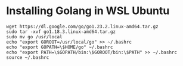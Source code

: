 # Installing Golang in WSL Ubuntu
`wget https://dl.google.com/go/go1.23.2.linux-amd64.tar.gz`<br>
`sudo tar -xvf go1.18.3.linux-amd64.tar.gz`<br>
`sudo mv go /usr/local`<br>
`echo "export GOROOT=/usr/local/go" >> ~/.bashrc`<br>
`echo "export GOPATH=\$HOME/go" ~/.bashrc`<br>
`echo "export PATH=\$GOPATH/bin:\$GOROOT/bin:\$PATH" >> ~/.bashrc`<br>
`source ~/.bashrc`<br>